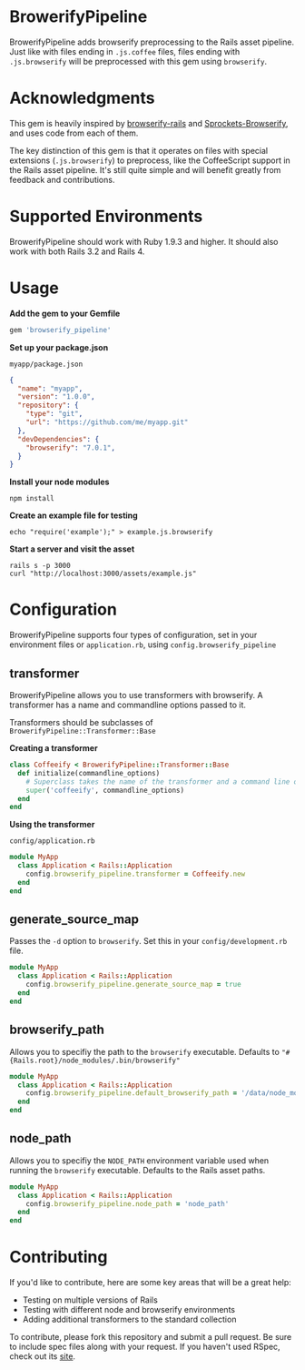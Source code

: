 BrowerifyPipeline
===

BrowerifyPipeline adds browserify preprocessing to the Rails asset pipeline. Just like with files ending in `.js.coffee` files,
files ending with `.js.browserify` will be preprocessed with this gem using `browserify`.

Acknowledgments
===
This gem is heavily inspired by [browserify-rails](https://github.com/browserify-rails/browserify-rails) and [Sprockets-Browserify](https://github.com/janv/sprockets-browserify), and uses code from each of them.

The key distinction of this gem is that it operates on files with special extensions (`.js.browserify`) to preprocess,
like the CoffeeScript support in the Rails asset pipeline. It's still quite simple and will benefit greatly from feedback and contributions.

Supported Environments
===
BrowerifyPipeline should work with Ruby 1.9.3 and higher. It should also work with both Rails 3.2 and Rails 4.

Usage
===

**Add the gem to your Gemfile**

```ruby
gem 'browserify_pipeline'
```

**Set up your package.json**

`myapp/package.json`

```json
{
  "name": "myapp",
  "version": "1.0.0",
  "repository": {
    "type": "git",
    "url": "https://github.com/me/myapp.git"
  },
  "devDependencies": {
    "browserify": "7.0.1",
  }
}

```

**Install your node modules**
```
npm install
```

**Create an example file for testing**

```
echo "require('example');" > example.js.browserify
```

**Start a server and visit the asset**

```
rails s -p 3000
curl "http://localhost:3000/assets/example.js"
```

Configuration
===

BrowerifyPipeline supports four types of configuration, set in your environment files or `application.rb`, using `config.browserify_pipeline`

transformer
---

BrowerifyPipeline allows you to use transformers with browserify. A transformer has a name and commandline options passed to it.

Transformers should be subclasses of `BrowerifyPipeline::Transformer::Base`

**Creating a transformer**

```ruby
class Coffeeify < BrowerifyPipeline::Transformer::Base
  def initialize(commandline_options)
    # Superclass takes the name of the transformer and a command line options string
    super('coffeeify', commandline_options)
  end
end
```

**Using the transformer**

`config/application.rb`
```ruby
module MyApp
  class Application < Rails::Application
    config.browserify_pipeline.transformer = Coffeeify.new
  end
end
```



generate_source_map
---

Passes the `-d` option to `browserify`. Set this in your `config/development.rb` file.

```ruby
module MyApp
  class Application < Rails::Application
    config.browserify_pipeline.generate_source_map = true
  end
end
```

browserify_path
---

Allows you to specifiy the path to the `browserify` executable. Defaults to `"#{Rails.root}/node_modules/.bin/browserify"`

```ruby
module MyApp
  class Application < Rails::Application
    config.browserify_pipeline.default_browserify_path = '/data/node_modules/.bin/browserify'
  end
end
```

node_path
---

Allows you to specifiy the `NODE_PATH` environment variable used when running the `browserify` executable. Defaults to the Rails asset paths.

```ruby
module MyApp
  class Application < Rails::Application
    config.browserify_pipeline.node_path = 'node_path'
  end
end
```

Contributing
===
If you'd like to contribute, here are some key areas that will be a great help:

* Testing on multiple versions of Rails
* Testing with different node and browserify environments
* Adding additional transformers to the standard collection

To contribute, please fork this repository and submit a pull request. Be sure to include spec files along with your request.
If you haven't used RSpec, check out its [site](http://rspec.info).